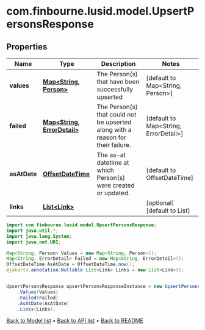 # com.finbourne.lusid.model.UpsertPersonsResponse

## Properties

Name | Type | Description | Notes
------------ | ------------- | ------------- | -------------
**values** | [**Map&lt;String, Person&gt;**](Person.md) | The Person(s) that have been successfully upserted | [default to Map<String, Person>]
**failed** | [**Map&lt;String, ErrorDetail&gt;**](ErrorDetail.md) | The Person(s) that could not be upserted along with a reason for their failure. | [default to Map<String, ErrorDetail>]
**asAtDate** | [**OffsetDateTime**](OffsetDateTime.md) | The as-at datetime at which Person(s) were created or updated. | [default to OffsetDateTime]
**links** | [**List&lt;Link&gt;**](Link.md) |  | [optional] [default to List<Link>]

```java
import com.finbourne.lusid.model.UpsertPersonsResponse;
import java.util.*;
import java.lang.System;
import java.net.URI;

Map<String, Person> Values = new Map<String, Person>();
Map<String, ErrorDetail> Failed = new Map<String, ErrorDetail>();
OffsetDateTime AsAtDate = OffsetDateTime.now();
@jakarta.annotation.Nullable List<Link> Links = new List<Link>();


UpsertPersonsResponse upsertPersonsResponseInstance = new UpsertPersonsResponse()
    .Values(Values)
    .Failed(Failed)
    .AsAtDate(AsAtDate)
    .Links(Links);
```


[Back to Model list](../README.md#documentation-for-models) &#8226; [Back to API list](../README.md#documentation-for-api-endpoints) &#8226; [Back to README](../README.md)
